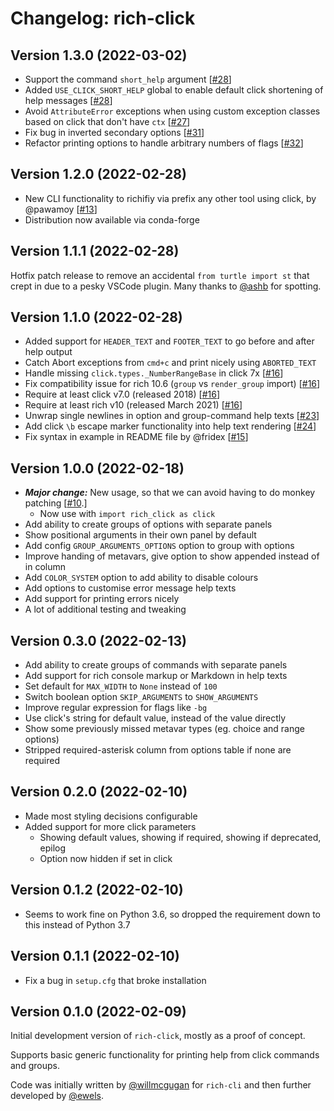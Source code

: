 # Changelog: rich-click

## Version 1.3.0 (2022-03-02)

- Support the command `short_help` argument [[#28](https://github.com/ewels/rich-click/issues/28)]
- Added `USE_CLICK_SHORT_HELP` global to enable default click shortening of help messages [[#28](https://github.com/ewels/rich-click/issues/28)]
- Avoid `AttributeError` exceptions when using custom exception classes based on click that don't have `ctx` [[#27](https://github.com/ewels/rich-click/issues/27)]
- Fix bug in inverted secondary options [[#31](https://github.com/ewels/rich-click/issues/31)]
- Refactor printing options to handle arbitrary numbers of flags [[#32](https://github.com/ewels/rich-click/issues/32)]

## Version 1.2.0 (2022-02-28)

- New CLI functionality to richifiy via prefix any other tool using click, by @pawamoy [[#13](https://github.com/ewels/rich-click/pull/13)]
- Distribution now available via conda-forge

## Version 1.1.1 (2022-02-28)

Hotfix patch release to remove an accidental `from turtle import st` that crept in due to a pesky VSCode plugin.
Many thanks to [@ashb](httpsd://github.com/ashb) for spotting.

## Version 1.1.0 (2022-02-28)

- Added support for `HEADER_TEXT` and `FOOTER_TEXT` to go before and after help output
- Catch Abort exceptions from `cmd+c` and print nicely using `ABORTED_TEXT`
- Handle missing `click.types._NumberRangeBase` in click 7x [[#16](https://github.com/ewels/rich-click/issues/16)]
- Fix compatibility issue for rich 10.6 (`group` vs `render_group` import) [[#16](https://github.com/ewels/rich-click/issues/16)]
- Require at least click v7.0 (released 2018) [[#16](https://github.com/ewels/rich-click/issues/16)]
- Require at least rich v10 (released March 2021) [[#16](https://github.com/ewels/rich-click/issues/16)]
- Unwrap single newlines in option and group-command help texts [[#23](https://github.com/ewels/rich-click/issues/23)]
- Add click `\b` escape marker functionality into help text rendering [[#24](https://github.com/ewels/rich-click/issues/24)]
- Fix syntax in example in README file by @fridex [[#15](https://github.com/ewels/rich-click/pull/15)]

## Version 1.0.0 (2022-02-18)

- _**Major change:**_ New usage, so that we can avoid having to do monkey patching [[#10](https://github.com/ewels/rich-click/pull/10).]
  - Now use with `import rich_click as click`
- Add ability to create groups of options with separate panels
- Show positional arguments in their own panel by default
- Add config `GROUP_ARGUMENTS_OPTIONS` option to group with options
- Improve handing of metavars, give option to show appended instead of in column
- Add `COLOR_SYSTEM` option to add ability to disable colours
- Add options to customise error message help texts
- Add support for printing errors nicely
- A lot of additional testing and tweaking

## Version 0.3.0 (2022-02-13)

- Add ability to create groups of commands with separate panels
- Add support for rich console markup or Markdown in help texts
- Set default for `MAX_WIDTH` to `None` instead of `100`
- Switch boolean option `SKIP_ARGUMENTS` to `SHOW_ARGUMENTS`
- Improve regular expression for flags like `-bg`
- Use click's string for default value, instead of the value directly
- Show some previously missed metavar types (eg. choice and range options)
- Stripped required-asterisk column from options table if none are required

## Version 0.2.0 (2022-02-10)

- Made most styling decisions configurable
- Added support for more click parameters
  - Showing default values, showing if required, showing if deprecated, epilog
  - Option now hidden if set in click

## Version 0.1.2 (2022-02-10)

- Seems to work fine on Python 3.6, so dropped the requirement down to this instead of Python 3.7

## Version 0.1.1 (2022-02-10)

- Fix a bug in `setup.cfg` that broke installation

## Version 0.1.0 (2022-02-09)

Initial development version of `rich-click`, mostly as a proof of concept.

Supports basic generic functionality for printing help from click commands and groups.

Code was initially written by [@willmcgugan](https://github.com/willmcgugan) for `rich-cli`
and then further developed by [@ewels](http://github.com/ewels/).
